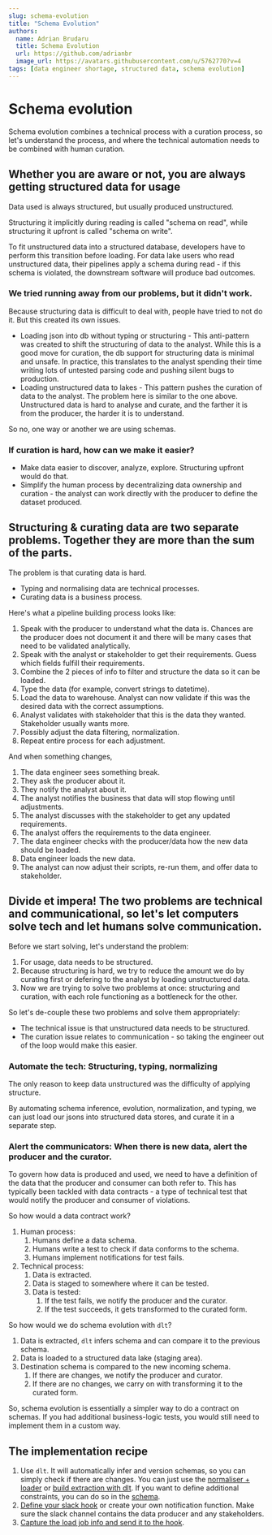 ```yaml
---
slug: schema-evolution
title: "Schema Evolution"
authors:
  name: Adrian Brudaru
  title: Schema Evolution
  url: https://github.com/adrianbr
  image_url: https://avatars.githubusercontent.com/u/5762770?v=4
tags: [data engineer shortage, structured data, schema evolution]
---
```


# Schema evolution

Schema evolution combines a technical process with a curation process, so let's understand the
process, and where the technical automation needs to be combined with human curation.

## Whether you are aware or not, you are always getting structured data for usage

Data used is always structured, but usually produced unstructured.

Structuring it implicitly during reading is called "schema on read", while structuring it upfront is
called "schema on write".

To fit unstructured data into a structured database, developers have to perform this transition
before loading. For data lake users who read unstructured data, their pipelines apply a schema
during read - if this schema is violated, the downstream software will produce bad outcomes.

### We tried running away from our problems, but it didn't work.

Because structuring data is difficult to deal with, people have tried to not do it. But this created
its own issues.

- Loading json into db without typing or structuring - This anti-pattern was created to shift the
  structuring of data to the analyst. While this is a good move for curation, the db support for
  structuring data is minimal and unsafe. In practice, this translates to the analyst spending their
  time writing lots of untested parsing code and pushing silent bugs to production.
- Loading unstructured data to lakes - This pattern pushes the curation of data to the analyst. The
  problem here is similar to the one above. Unstructured data is hard to analyse and curate, and the
  farther it is from the producer, the harder it is to understand.

So no, one way or another we are using schemas.

### If curation is hard, how can we make it easier?

- Make data easier to discover, analyze, explore. Structuring upfront would do that.
- Simplify the human process by decentralizing data ownership and curation - the analyst can work
  directly with the producer to define the dataset produced.

## Structuring & curating data are two separate problems. Together they are more than the sum of the parts.

The problem is that curating data is hard.

- Typing and normalising data are technical processes.
- Curating data is a business process.

Here's what a pipeline building process looks like:

1. Speak with the producer to understand what the data is. Chances are the producer does not
   document it and there will be many cases that need to be validated analytically.
1. Speak with the analyst or stakeholder to get their requirements. Guess which fields fulfill their
   requirements.
1. Combine the 2 pieces of info to filter and structure the data so it can be loaded.
1. Type the data (for example, convert strings to datetime).
1. Load the data to warehouse. Analyst can now validate if this was the desired data with the
   correct assumptions.
1. Analyst validates with stakeholder that this is the data they wanted. Stakeholder usually wants
   more.
1. Possibly adjust the data filtering, normalization.
1. Repeat entire process for each adjustment.

And when something changes,

1. The data engineer sees something break.
1. They ask the producer about it.
1. They notify the analyst about it.
1. The analyst notifies the business that data will stop flowing until adjustments.
1. The analyst discusses with the stakeholder to get any updated requirements.
1. The analyst offers the requirements to the data engineer.
1. The data engineer checks with the producer/data how the new data should be loaded.
1. Data engineer loads the new data.
1. The analyst can now adjust their scripts, re-run them, and offer data to stakeholder.

## Divide et impera! The two problems are technical and communicational, so let's let computers solve tech and let humans solve communication.

Before we start solving, let's understand the problem:

1. For usage, data needs to be structured.
1. Because structuring is hard, we try to reduce the amount we do by curating first or defering to
   the analyst by loading unstructured data.
1. Now we are trying to solve two problems at once: structuring and curation, with each role
   functioning as a bottleneck for the other.

So let's de-couple these two problems and solve them appropriately:

- The technical issue is that unstructured data needs to be structured.
- The curation issue relates to communication - so taking the engineer out of the loop would make
  this easier.

### Automate the tech: Structuring, typing, normalizing

The only reason to keep data unstructured was the difficulty of applying structure.

By automating schema inference, evolution, normalization, and typing, we can just load our jsons
into structured data stores, and curate it in a separate step.

### Alert the communicators: When there is new data, alert the producer and the curator.

To govern how data is produced and used, we need to have a definition of the data that the producer
and consumer can both refer to. This has typically been tackled with data contracts - a type of
technical test that would notify the producer and consumer of violations.

So how would a data contract work?

1. Human process:
   1. Humans define a data schema.
   1. Humans write a test to check if data conforms to the schema.
   1. Humans implement notifications for test fails.
1. Technical process:
   1. Data is extracted.
   1. Data is staged to somewhere where it can be tested.
   1. Data is tested:
      1. If the test fails, we notify the producer and the curator.
      1. If the test succeeds, it gets transformed to the curated form.

So how would we do schema evolution with `dlt`?

1. Data is extracted, `dlt` infers schema and can compare it to the previous schema.
1. Data is loaded to a structured data lake (staging area).
1. Destination schema is compared to the new incoming schema.
   1. If there are changes, we notify the producer and curator.
   1. If there are no changes, we carry on with transforming it to the curated form.

So, schema evolution is essentially a simpler way to do a contract on schemas. If you had additional
business-logic tests, you would still need to implement them in a custom way.

## The implementation recipe

1. Use `dlt`. It will automatically infer and version schemas, so you can simply check if there are
   changes. You can just use the [normaliser + loader](/general-usage/pipeline) or
   [build extraction with dlt](/general-usage/resource). If you want to define additional
   constraints, you can do so in the [schema](/general-usage/schema).
1. [Define your slack hook](/running-in-production/running#using-slack-to-send-messages) or
   create your own notification function. Make sure the slack channel contains the data producer and
   any stakeholders.
1. [Capture the load job info and send it to the hook](/running-in-production/running#inspect-save-and-alert-on-schema-changes).

